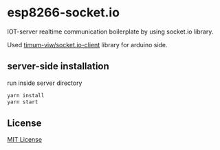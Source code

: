 esp8266-socket.io
=================

IOT-server realtime communication boilerplate by using socket.io library.

Used [timum-viw/socket.io-client](https://github.com/timum-viw/socket.io-client) library for arduino side.

server-side installation
------------------------

run inside server directory
```bash
yarn install
yarn start
```

License
-------

[MIT License](LICENSE)
